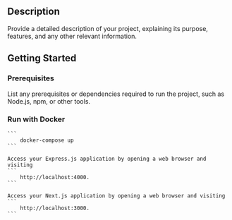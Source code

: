 ## Description

Provide a detailed description of your project, explaining its purpose, features, and any other relevant information.

## Getting Started

### Prerequisites

List any prerequisites or dependencies required to run the project, such as Node.js, npm, or other tools.

### Run with Docker

    ```
        docker-compose up
    ```

    Access your Express.js application by opening a web browser and visiting
    ```
        http://localhost:4000.
    ```

    Access your Next.js application by opening a web browser and visiting
    ```
        http://localhost:3000.
    ```

